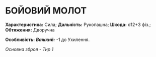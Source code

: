 ﻿# БОЙОВИЙ МОЛОТ

**Характеристика:** Сила; **Дальність:** Рукопашна; **Шкода:** d12+3 фіз.; **Обтяження:** Дворучна

**Особливість:** ***Важкий:*** -1 до Ухилення.

*Основна зброя - Тир 1*